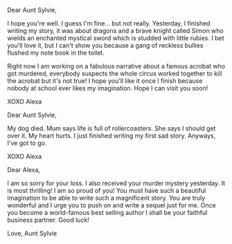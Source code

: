 Dear Aunt Sylvie,

I hope you're well. I guess I'm fine... but not really. Yesterday, I finished writing my story, it was about dragons and a brave knight called Simon who wields an enchanted mystical sword which is studded with little rubies. I bet you'll love it, but I can't show you because a gang of reckless bullies flushed my note book in the toilet.

Right now I am working on a fabulous narrative about a famous acrobat who got murdered, everybody suspects the whole circus worked together to kill the acrobat but it's not true! I hope you'll like it once I finish because nobody at school ever likes my imagination. Hope I can visit you soon!

XOXO Alexa

Dear Aunt Sylvie,

My dog died. Mum says life is full of rollercoasters. She says I should get over it. My heart hurts. I just finished writing my first sad story. Anyways, I've got to go.

XOXO Alexa

Dear Alexa,

I am so sorry for your loss. I also received your murder mystery yesterday. It is most thrilling! I am so proud of you! You must have such a beautiful imagination to be able to write such a magnificent story. You are truly wonderful and I urge you to push on and write a sequel just for me. Once you become a world-famous best selling author I shall be your faithful business partner. Good luck!

Love,
Aunt Sylvie
